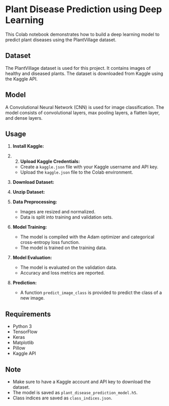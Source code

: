 # Plant Disease Prediction using Deep Learning
This Colab notebook demonstrates how to build a deep learning model to predict plant diseases using the PlantVillage dataset.

## Dataset

The PlantVillage dataset is used for this project. It contains images of healthy and diseased plants. The dataset is downloaded from Kaggle using the Kaggle API.

## Model

A Convolutional Neural Network (CNN) is used for image classification. The model consists of convolutional layers, max pooling layers, a flatten layer, and dense layers.

## Usage

1. **Install Kaggle:**
2. 2. **Upload Kaggle Credentials:**
   - Create a `kaggle.json` file with your Kaggle username and API key.
   - Upload the `kaggle.json` file to the Colab environment.

3. **Download Dataset:**
4. **Unzip Dataset:**
5. **Data Preprocessing:**
   - Images are resized and normalized.
   - Data is split into training and validation sets.

6. **Model Training:**
   - The model is compiled with the Adam optimizer and categorical cross-entropy loss function.
   - The model is trained on the training data.

7. **Model Evaluation:**
   - The model is evaluated on the validation data.
   - Accuracy and loss metrics are reported.

8. **Prediction:**
   - A function `predict_image_class` is provided to predict the class of a new image.


## Requirements

- Python 3
- TensorFlow
- Keras
- Matplotlib
- Pillow
- Kaggle API


## Note

- Make sure to have a Kaggle account and API key to download the dataset.
- The model is saved as `plant_disease_prediction_model.h5`.
- Class indices are saved as `class_indices.json`.
